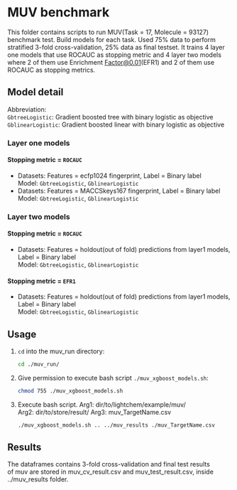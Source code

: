 # MUV benchmark

This folder contains scripts to run MUV(Task = 17, Molecule = 93127) benchmark test. Build models for each task. Used 75% data to perform stratified 3-fold cross-validation, 25% data as final testset. It trains 4 layer one models that use ROCAUC as stopping metric and 4 layer two models where 2 of them use Enrichment Factor@0.01(EFR1) and 2 of them use ROCAUC as stopping metrics.

## Model detail

Abbreviation:  
`GbtreeLogistic`: Gradient boosted tree with binary logistic as objective  
`GblinearLogistic`: Gradient boosted linear with binary logistic as objective    

### Layer one models

#### Stopping metric = `ROCAUC`

* Datasets: Features = ecfp1024 fingerprint, Label = Binary label  
Model: `GbtreeLogistic`, `GblinearLogistic`
* Datasets: Features = MACCSkeys167 fingerprint, Label = Binary label  
Model: `GbtreeLogistic`, `GblinearLogistic`

### Layer two models

#### Stopping metric = `ROCAUC`

* Datasets: Features = holdout(out of fold) predictions from layer1 models,  
            Label = Binary label  
Model: `GbtreeLogistic`, `GblinearLogistic`

#### Stopping metric = `EFR1`

* Datasets: Features = holdout(out of fold) predictions from layer1 models,  
            Label = Binary label  
Model: `GbtreeLogistic`, `GblinearLogistic`

## Usage

1. `cd` into the muv_run directory:  
   ```bash
   cd ./muv_run/
   ```

2. Give permission to execute bash script `./muv_xgboost_models.sh`:  
   ```bash
   chmod 755 ./muv_xgboost_models.sh
   ```

3. Execute bash script.
   Arg1: dir/to/lightchem/example/muv/  
   Arg2: dir/to/store/result/
   Arg3: muv_TargetName.csv

   ```bash
   ./muv_xgboost_models.sh .. ../muv_results ./muv_TargetName.csv
   ```

## Results

The dataframes contains 3-fold cross-validation and final test results  
of muv are stored in muv_cv_result.csv and muv_test_result.csv,
inside ../muv_results folder.
